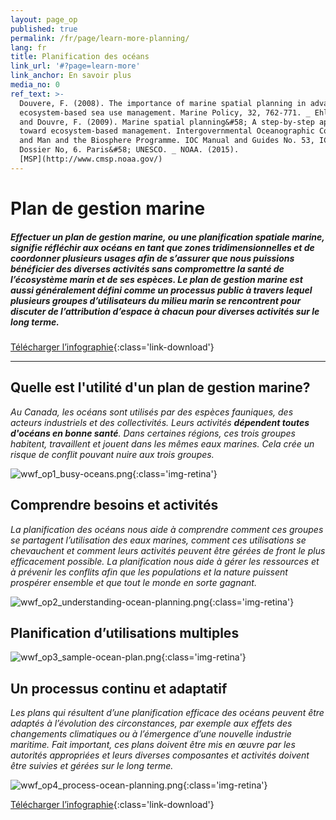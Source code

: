 ```yaml
---
layout: page_op
published: true
permalink: /fr/page/learn-more-planning/
lang: fr
title: Planification des océans
link_url: '#?page=learn-more'
link_anchor: En savoir plus
media_no: 0
ref_text: >-
  Douvere, F. (2008). The importance of marine spatial planning in advancing
  ecosystem-based sea use management. Marine Policy, 32, 762-771. _ Ehler, C.,
  and Douvre, F. (2009). Marine spatial planning&#58; A step-by-step approach
  toward ecosystem-based management. Intergovernmental Oceanographic Commission
  and Man and the Biosphere Programme. IOC Manual and Guides No. 53, ICAM
  Dossier No, 6. Paris&#58; UNESCO. _ NOAA. (2015).
  [MSP](http://www.cmsp.noaa.gov/)
---
```


# Plan de gestion marine

##### Effectuer un plan de gestion marine, ou une planification spatiale marine, signifie réfléchir aux océans en tant que zones tridimensionnelles et de coordonner plusieurs usages afin de s’assurer que nous puissions bénéficier des diverses activités sans compromettre la santé de l’écosystème marin et de ses espèces. Le plan de gestion marine est aussi généralement défini comme un processus public à travers lequel plusieurs groupes d’utilisateurs du milieu marin se rencontrent pour discuter de l’attribution d’espace à chacun pour diverses activités sur le long terme.

[Télécharger l’infographie]({{site.baseurl}}/assets/uploads/wwf-oceanplanning-infographic-fr.png){:class='link-download'}

***

## Quelle est l'utilité d'un plan de gestion marine?

*Au Canada, les océans sont utilisés par des espèces fauniques, des acteurs industriels et des collectivités. Leurs activités  **dépendent toutes d'océans en bonne santé**. Dans certaines régions, ces trois groupes habitent, travaillent et jouent dans les mêmes eaux marines. Cela crée un risque de conflit pouvant nuire aux trois groupes.*

![wwf_op1_busy-oceans.png]({{site.baseurl}}/assets/uploads/wwf_op1_busy-oceans-fr.png){:class='img-retina'}

## Comprendre besoins et activités

*La planification des océans nous aide à comprendre comment ces groupes se partagent l’utilisation des eaux marines, comment ces utilisations se chevauchent et comment leurs activités peuvent être gérées de front le plus efficacement possible. La planification nous aide à gérer les ressources et à prévenir les conflits afin que les populations et la nature puissent prospérer ensemble et que tout le monde en sorte gagnant.*

![wwf_op2_understanding-ocean-planning.png]({{site.baseurl}}/assets/uploads/wwf_op2_understanding-ocean-planning-fr.png){:class='img-retina'}

## Planification d’utilisations multiples

![wwf_op3_sample-ocean-plan.png]({{site.baseurl}}/assets/uploads/wwf_op3_sample-ocean-plan-fr.png){:class='img-retina'}

## Un processus continu et adaptatif

*Les plans qui résultent d’une planification efficace des océans peuvent être adaptés à l’évolution des circonstances, par exemple aux effets des changements climatiques ou à l’émergence d’une nouvelle industrie maritime. Fait important, ces plans doivent être mis en œuvre par les autorités appropriées et leurs diverses composantes et activités doivent être suivies et gérées sur le long terme.*

![wwf_op4_process-ocean-planning.png]({{site.baseurl}}/assets/uploads/wwf_op4_process-ocean-planning-fr.png){:class='img-retina'}

[Télécharger l’infographie]({{site.baseurl}}/assets/uploads/wwf-oceanplanning-infographic-fr.png){:class='link-download'}
